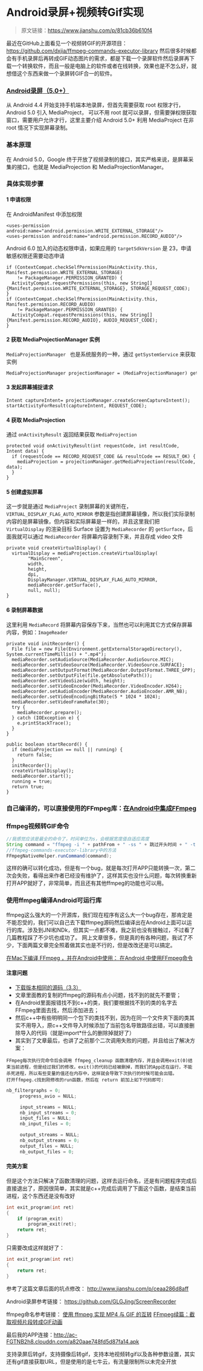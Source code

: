 ﻿# Android录屏+视频转Gif实现

> 原文链接：https://www.jianshu.com/p/81cb36b610f4

最近在GitHub上面看见一个视频转GIF的开源项目：https://github.com/dxjia/ffmpeg-commands-executor-library
然后很多时候都会有手机录屏后再转成GIF动态图片的需求，都是下载一个录屏软件然后录屏再下载一个转换软件，而且一般是电脑上的软件或者在线转换，效果也是不怎么好，就想借这个东西来做一个录屏转GIF合一的软件。

### [Android录屏（5.0+）](https://github.com/GLGJing/ScreenRecorder)
从 Android 4.4 开始支持手机端本地录屏，但首先需要获取 root 权限才行，Android 5.0 引入 MediaProject，
可以不用 root 就可以录屏，但需要弹权限获取窗口，需要用户允许才行，这里主要介绍 Android 5.0+ 利用
MediaProject 在非 root 情况下实现屏幕录制。

### 基本原理
在 Android 5.0，Google 终于开放了视频录制的接口，其实严格来说，是屏幕采集的接口，也就是 MediaProjection
和 MediaProjectionManager。 

### 具体实现步骤
#### 1 申请权限
在 AndroidManifest 中添加权限
```
<uses-permission android:name="android.permission.WRITE_EXTERNAL_STORAGE"/>
<uses-permission android:name="android.permission.RECORD_AUDIO"/>
```
Android 6.0 加入的动态权限申请，如果应用的 `targetSdkVersion` 是 23，申请敏感权限还需要动态申请
```
if (ContextCompat.checkSelfPermission(MainActivity.this, Manifest.permission.WRITE_EXTERNAL_STORAGE)
    != PackageManager.PERMISSION_GRANTED) {  
  ActivityCompat.requestPermissions(this, new String[] {Manifest.permission.WRITE_EXTERNAL_STORAGE}, STORAGE_REQUEST_CODE);
}
if (ContextCompat.checkSelfPermission(MainActivity.this, Manifest.permission.RECORD_AUDIO)
    != PackageManager.PERMISSION_GRANTED) {  
  ActivityCompat.requestPermissions(this, new String[] {Manifest.permission.RECORD_AUDIO}, AUDIO_REQUEST_CODE);
}
```
#### 2 获取 MediaProjectionManager 实例
`MediaProjectionManager ` 也是系统服务的一种，通过 `getSystemService` 来获取实例
```
MediaProjectionManager projectionManager = (MediaProjectionManager) getSystemService(MEDIA_PROJECTION_SERVICE);
```
#### 3 发起屏幕捕捉请求
```
Intent captureIntent= projectionManager.createScreenCaptureIntent(); 
startActivityForResult(captureIntent, REQUEST_CODE);
```
#### 4 获取 MediaProjection
 通过 `onActivityResult` 返回结果获取 `MediaProjection `
```
protected void onActivityResult(int requestCode, int resultCode, Intent data) {
  if (requestCode == RECORD_REQUEST_CODE && resultCode == RESULT_OK) {
    mediaProjection = projectionManager.getMediaProjection(resultCode, data);
  }
}
```
#### 5 创建虚拟屏幕
这一步就是通过 `MediaProject` 录制屏幕的关键所在，`VIRTUAL_DISPLAY_FLAG_AUTO_MIRROR` 参数是指创建屏幕镜像，所以我们实际录制内容的是屏幕镜像，但内容和实际屏幕是一样的，并且这里我们把 `VirtualDisplay` 的渲染目标 Surface 设置为 `MediaRecorder` 的 `getSurface`，后面我就可以通过 `MediaRecorder` 将屏幕内容录制下来，并且存成 video 文件

```
private void createVirtualDisplay() {
  virtualDisplay = mediaProjection.createVirtualDisplay(
        "MainScreen",
        width,
        height,
        dpi,
        DisplayManager.VIRTUAL_DISPLAY_FLAG_AUTO_MIRROR,
        mediaRecorder.getSurface(),
        null, null);
}
```
#### 6 录制屏幕数据
这里利用 `MediaRecord` 将屏幕内容保存下来，当然也可以利用其它方式保存屏幕内容，例如：`ImageReader`
```
private void initRecorder() {
  File file = new File(Environment.getExternalStorageDirectory(), System.currentTimeMillis() + ".mp4");
  mediaRecorder.setAudioSource(MediaRecorder.AudioSource.MIC);
  mediaRecorder.setVideoSource(MediaRecorder.VideoSource.SURFACE);
  mediaRecorder.setOutputFormat(MediaRecorder.OutputFormat.THREE_GPP);
  mediaRecorder.setOutputFile(file.getAbsolutePath());
  mediaRecorder.setVideoSize(width, height);
  mediaRecorder.setVideoEncoder(MediaRecorder.VideoEncoder.H264);
  mediaRecorder.setAudioEncoder(MediaRecorder.AudioEncoder.AMR_NB);
  mediaRecorder.setVideoEncodingBitRate(5 * 1024 * 1024);
  mediaRecorder.setVideoFrameRate(30);
  try {
    mediaRecorder.prepare();
  } catch (IOException e) {
    e.printStackTrace();
  }
}

public boolean startRecord() {
  if (mediaProjection == null || running) {
    return false;
  }
  initRecorder();
  createVirtualDisplay();
  mediaRecorder.start();
  running = true;
  return true;
}
```

### 自己编译的，可以直接使用的FFmpeg库：[在Android中集成FFmpeg](https://www.jianshu.com/p/a62b6520e0de)

### ffmpeg视频转GIF命令
```java
//我感觉应该是最全的命令了，时间单位为s，会根据宽度值自适应高度
String command = "ffmpeg -i " + pathFrom + " -ss " + 跳过开头时间 + " -t " + 转换的时间 + " -vf scale=" + gif宽度 + ":-1 -r " + gif帧率 + " " + pathTo;
//ffmpeg-commands-executor-library中的方法
FFmpegNativeHelper.runCommand(command);
```
这样的确可以转化成功，但是有一个bug，就是每次打开APP只能转换一次，第二次会失败，看得出来作者已经没有维护了，这样其实也没什么问题，每次转换重新打开APP就好了，非常简单，而且还有其他ffmpeg的功能也可以用。


### 使用ffmpeg编译Android可运行库
ffmpeg这么强大的一个开源库，我们现在程序有这么大一个bug存在，那肯定是不能忍受的，我们可以自己去下载ffmpeg源码然后编译出在Android上面可以运行的库。涉及到JNI和NDk，但其实一点都不难，我之前也没有接触过，不过看了几篇教程踩了不少坑也成功了。
网上文章很多，但是真的有各种问题，我试了不少，下面两篇文章完全照着做其实也是不行的，但是改改还是可以搞定。

[在Mac下编译 FFmpeg ，并在Android中使用：
](http://www.jianshu.com/p/c7bab9c020f0)[在Android 中使用FFmpeg命令](http://www.jianshu.com/p/a18fdae2fa7b)

#### 注意问题
* [下载版本相同的源码（3.3）](https://github.com/FFmpeg/FFmpeg/tree/release/3.3)
* 文章里面教的复制的ffmpeg的源码有点小问题，找不到的就先不要管；
* 在Android里面报错找不到c++的类，我们要根据找不到的类的名字去FFmpeg里面去找，然后添加进去；
* 然后c++中有些明明同一个包下的类找不到，因为在同一个文件夹下面的类其实不用导入，原c++文件导入时候添加了当前包名导致路径出错，可以直接删除导入的代码（就是import*什么的删除掉就好了）
* 其实到了文章最后，也讲了之前那个二次调用失败的问题，并且给出了解决方案：
```
FFmpeg每次执行完命令后会调用 ffmpeg_cleanup 函数清理内存，并且会调用exit(0)结束当前进程，但是经过我们的修改，exit()的代码已经被删掉，而我们的App还在运行，不能杀死进程，所以有些变量的值还在内存中，这样就会导致下次执行的时候可能会出错。
打开ffmpeg.c找到刚修改的run函数，然后在 return 前加上如下代码即可:
```
```c
nb_filtergraphs = 0;
     progress_avio = NULL;

     input_streams = NULL;
     nb_input_streams = 0;
     input_files = NULL;
     nb_input_files = 0;

     output_streams = NULL;
     nb_output_streams = 0;
     output_files = NULL;
     nb_output_files = 0;
```
#### 完美方案
但是这个方法只解决了函数清理的问题，这样去运行命名，还是有问题程序完成后直接退出了，原因很简单，其实就是c++完成后调用了下面这个函数，是结束当前进程，这个东西还是没有改好
```c
int exit_program(int ret)
{
    if (program_exit)
        program_exit(ret);
    return ret;
}
```
只需要改成这样就好了：
```c
int exit_program(int ret)
{
    return ret;
}
```
参考了这篇文章后面的坑点修改：
http://www.jianshu.com/p/ceaa286d8aff


Android录屏参考链接：
https://github.com/GLGJing/ScreenRecorder

ffmpeg命名参考链接：
[使用 ffmpeg 实现 MP4 与 GIF 的互转](http://note.rpsh.net/posts/2015/04/21/mac-osx-ffmpeg-mp4-gif-convert/)
[FFmpeg续篇：截取视频片段转成GIF动画](http://itindex.net/detail/53447-ffmpeg-%E8%A7%86%E9%A2%91-%E7%89%87%E6%AE%B5)


最后我的APP连接：http://ac-FGTNB2h8.clouddn.com/a820aae748fd5d87fa14.apk

支持录屏后转gif，支持摄像后转gif，支持本地视频转gif以及各种参数设置，其实还有gif直接获取URL，但是使用的是七牛云，有流量限制所以未完全开放

